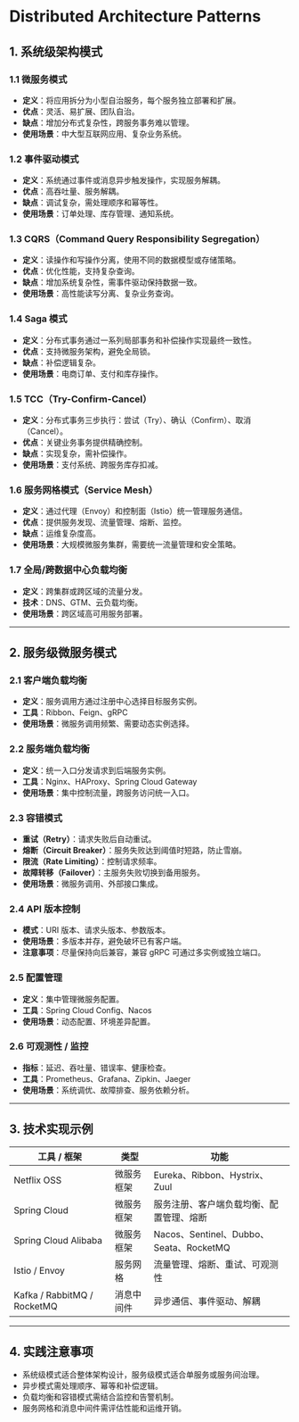 # Distributed Architecture Patterns

## 1. 系统级架构模式

### 1.1 微服务模式
- **定义**：将应用拆分为小型自治服务，每个服务独立部署和扩展。
- **优点**：灵活、易扩展、团队自治。
- **缺点**：增加分布式复杂性，跨服务事务难以管理。
- **使用场景**：中大型互联网应用、复杂业务系统。

### 1.2 事件驱动模式
- **定义**：系统通过事件或消息异步触发操作，实现服务解耦。
- **优点**：高吞吐量、服务解耦。
- **缺点**：调试复杂，需处理顺序和幂等性。
- **使用场景**：订单处理、库存管理、通知系统。

### 1.3 CQRS（Command Query Responsibility Segregation）
- **定义**：读操作和写操作分离，使用不同的数据模型或存储策略。
- **优点**：优化性能，支持复杂查询。
- **缺点**：增加系统复杂性，需事件驱动保持数据一致。
- **使用场景**：高性能读写分离、复杂业务查询。

### 1.4 Saga 模式
- **定义**：分布式事务通过一系列局部事务和补偿操作实现最终一致性。
- **优点**：支持微服务架构，避免全局锁。
- **缺点**：补偿逻辑复杂。
- **使用场景**：电商订单、支付和库存操作。

### 1.5 TCC（Try-Confirm-Cancel）
- **定义**：分布式事务三步执行：尝试（Try）、确认（Confirm）、取消（Cancel）。
- **优点**：关键业务事务提供精确控制。
- **缺点**：实现复杂，需补偿操作。
- **使用场景**：支付系统、跨服务库存扣减。

### 1.6 服务网格模式（Service Mesh）
- **定义**：通过代理（Envoy）和控制面（Istio）统一管理服务通信。
- **优点**：提供服务发现、流量管理、熔断、监控。
- **缺点**：运维复杂度高。
- **使用场景**：大规模微服务集群，需要统一流量管理和安全策略。

### 1.7 全局/跨数据中心负载均衡
- **定义**：跨集群或跨区域的流量分发。
- **技术**：DNS、GTM、云负载均衡。
- **使用场景**：跨区域高可用服务部署。

---

## 2. 服务级微服务模式

### 2.1 客户端负载均衡
- **定义**：服务调用方通过注册中心选择目标服务实例。
- **工具**：Ribbon、Feign、gRPC
- **使用场景**：微服务调用频繁、需要动态实例选择。

### 2.2 服务端负载均衡
- **定义**：统一入口分发请求到后端服务实例。
- **工具**：Nginx、HAProxy、Spring Cloud Gateway
- **使用场景**：集中控制流量，跨服务访问统一入口。

### 2.3 容错模式
- **重试（Retry）**：请求失败后自动重试。
- **熔断（Circuit Breaker）**：服务失败达到阈值时短路，防止雪崩。
- **限流（Rate Limiting）**：控制请求频率。
- **故障转移（Failover）**：主服务失败切换到备用服务。
- **使用场景**：微服务调用、外部接口集成。

### 2.4 API 版本控制
- **模式**：URI 版本、请求头版本、参数版本。
- **使用场景**：多版本并存，避免破坏已有客户端。
- **注意事项**：尽量保持向后兼容，兼容 gRPC 可通过多实例或独立端口。

### 2.5 配置管理
- **定义**：集中管理微服务配置。
- **工具**：Spring Cloud Config、Nacos
- **使用场景**：动态配置、环境差异配置。

### 2.6 可观测性 / 监控
- **指标**：延迟、吞吐量、错误率、健康检查。
- **工具**：Prometheus、Grafana、Zipkin、Jaeger
- **使用场景**：系统调优、故障排查、服务依赖分析。

---

## 3. 技术实现示例

| 工具 / 框架 | 类型 | 功能 |
|------------|------|------|
| Netflix OSS | 微服务框架 | Eureka、Ribbon、Hystrix、Zuul |
| Spring Cloud | 微服务框架 | 服务注册、客户端负载均衡、配置管理、熔断 |
| Spring Cloud Alibaba | 微服务框架 | Nacos、Sentinel、Dubbo、Seata、RocketMQ |
| Istio / Envoy | 服务网格 | 流量管理、熔断、重试、可观测性 |
| Kafka / RabbitMQ / RocketMQ | 消息中间件 | 异步通信、事件驱动、解耦 |

---

## 4. 实践注意事项
- 系统级模式适合整体架构设计，服务级模式适合单服务或服务间治理。
- 异步模式需处理顺序、幂等和补偿逻辑。
- 负载均衡和容错模式需结合监控和告警机制。
- 服务网格和消息中间件需评估性能和运维开销。
